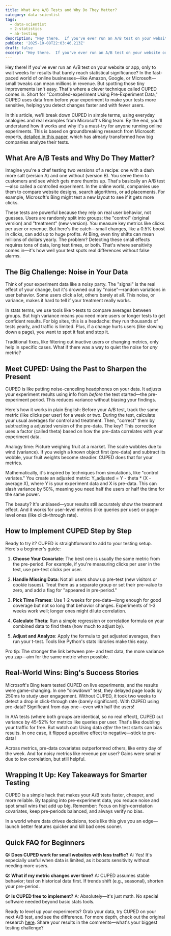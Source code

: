 ```yaml
---
title: What Are A/B Tests and Why Do They Matter?
category: data-scientist
tags:
  - data-scientist
  - 2-statistics
  - ab-testing
description: "Hey there.  If you've ever run an A/B test on your website or app, only to\nwait weeks for results that barely reach statistical significance."
pubDate: '2025-10-08T22:03:46.213Z'
draft: false
excerpt: "Hey there.  If you've ever run an A/B test on your website or app, only to\nwait weeks for results that barely reach statistical significance."
---
```


Hey there! If you've ever run an A/B test on your website or app, only to wait weeks for results that barely reach statistical significance? In the fast-paced world of online businesses—like Amazon, Google, or Microsoft—small tweaks can mean millions in revenue. But spotting those tiny improvements isn't easy. That's where a clever technique called CUPED comes in. Short for "Controlled-experiment Using Pre-Experiment Data," CUPED uses data from before your experiment to make your tests more sensitive, helping you detect changes faster and with fewer users. 

In this article, we'll break down CUPED in simple terms, using everyday analogies and real examples from Microsoft's Bing team. By the end, you'll understand how it works and why it's a must-try for anyone running online experiments. This is based on groundbreaking research from Microsoft experts, [detailed in this paper](https://exp-platform.com/Documents/2013-02-CUPED-ImprovingSensitivityOfControlledExperiments.pdf), which has already transformed how big companies analyze their tests.

## What Are A/B Tests and Why Do They Matter?

Imagine you're a chef testing two versions of a recipe: one with a dash more salt (version A) and one without (version B). You serve them to customers and see which gets more thumbs up. That's basically an A/B test—also called a controlled experiment. In the online world, companies use them to compare website designs, search algorithms, or ad placements. For example, Microsoft's Bing might test a new layout to see if it gets more clicks.

These tests are powerful because they rely on real user behavior, not guesses. Users are randomly split into groups: the "control" (original version) and "treatment" (new version). You measure key metrics like clicks per user or revenue. But here's the catch—small changes, like a 0.5% boost in clicks, can add up to huge profits. At Bing, even tiny shifts can mean millions of dollars yearly. The problem? Detecting these small effects requires tons of data, long test times, or both. That's where sensitivity comes in—it's how well your test spots real differences without false alarms.

## The Big Challenge: Noise in Your Data

Think of your experiment data like a noisy party. The "signal" is the real effect of your change, but it's drowned out by "noise"—random variations in user behavior. Some users click a lot, others barely at all. This noise, or variance, makes it hard to tell if your treatment really works.

In stats terms, we use tools like t-tests to compare averages between groups. But high variance means you need more users or longer tests to get confident results. For big sites, this is a headache: they run thousands of tests yearly, and traffic is limited. Plus, if a change hurts users (like slowing down a page), you want to spot it fast and stop it.

Traditional fixes, like filtering out inactive users or changing metrics, only help in specific cases. What if there was a way to quiet the noise for *any* metric?

## Meet CUPED: Using the Past to Sharpen the Present

CUPED is like putting noise-canceling headphones on your data. It adjusts your experiment results using info from *before* the test started—the pre-experiment period. This reduces variance without biasing your findings.

Here's how it works in plain English: Before your A/B test, track the same metric (like clicks per user) for a week or two. During the test, calculate your usual averages for control and treatment. Then, "correct" them by subtracting a adjusted version of the pre-data. The key? This correction uses a factor (called theta) based on how the pre-data correlates with your experiment data.

Analogy time: Picture weighing fruit at a market. The scale wobbles due to wind (variance). If you weigh a known object first (pre-data) and subtract its wobble, your fruit weights become steadier. CUPED does that for your metrics.

Mathematically, it's inspired by techniques from simulations, like "control variates." You create an adjusted metric: Y_adjusted = Y - theta * (X - average X), where Y is your experiment data and X is pre-data. This can slash variance by 50%, meaning you need half the users or half the time for the same power.

The beauty? It's unbiased—your results still accurately show the treatment effect. And it works for user-level metrics (like queries per user) or page-level ones (like click-through rate).

## How to Implement CUPED Step by Step

Ready to try it? CUPED is straightforward to add to your testing setup. Here's a beginner's guide:

1. **Choose Your Covariate**: The best one is usually the same metric from the pre-period. For example, if you're measuring clicks per user in the test, use pre-test clicks per user.

2. **Handle Missing Data**: Not all users show up pre-test (new visitors or cookie issues). Treat them as a separate group or set their pre-value to zero, and add a flag for "appeared in pre-period."

3. **Pick Time Frames**: Use 1-2 weeks for pre-data—long enough for good coverage but not so long that behavior changes. Experiments of 1-3 weeks work well; longer ones might dilute correlation.

4. **Calculate Theta**: Run a simple regression or correlation formula on your combined data to find theta (how much to adjust by).

5. **Adjust and Analyze**: Apply the formula to get adjusted averages, then run your t-test. Tools like Python's stats libraries make this easy.

Pro tip: The stronger the link between pre- and test data, the more variance you zap—aim for the same metric when possible.

## Real-World Wins: Bing's Success Stories

Microsoft's Bing team tested CUPED on live experiments, and the results were game-changing. In one "slowdown" test, they delayed page loads by 250ms to study user engagement. Without CUPED, it took two weeks to detect a drop in click-through rate (barely significant). With CUPED using pre-data? Significant from day one—even with half the users!

In A/A tests (where both groups are identical, so no real effect), CUPED cut variance by 45-52% for metrics like queries per user. That's like doubling your traffic for free. But watch out: Using data *after* the test starts can bias results. In one case, it flipped a positive effect to negative—stick to pre-data!

Across metrics, pre-data covariates outperformed others, like entry day of the week. And for noisy metrics like revenue per user? Gains were smaller due to low correlation, but still helpful.

## Wrapping It Up: Key Takeaways for Smarter Testing

CUPED is a simple hack that makes your A/B tests faster, cheaper, and more reliable. By tapping into pre-experiment data, you reduce noise and spot small wins that add up big. Remember: Focus on high-correlation covariates, keep pre-periods balanced, and always verify no bias.

In a world where data drives decisions, tools like this give you an edge—launch better features quicker and kill bad ones sooner.

## Quick FAQ for Beginners

**Q: Does CUPED work for small websites with less traffic?**
A: Yes! It's especially useful when data is limited, as it boosts sensitivity without needing more users.

**Q: What if my metric changes over time?**
A: CUPED assumes stable behavior; test on historical data first. If trends shift (e.g., seasonal), shorten your pre-period.

**Q: Is CUPED free to implement?**
A: Absolutely—it's just math. No special software needed beyond basic stats tools.

Ready to level up your experiments? Grab your data, try CUPED on your next A/B test, and see the difference. For more depth, check out the original research [here](https://exp-platform.com/Documents/2013-02-CUPED-ImprovingSensitivityOfControlledExperiments.pdf). Share your results in the comments—what's your biggest testing challenge?
